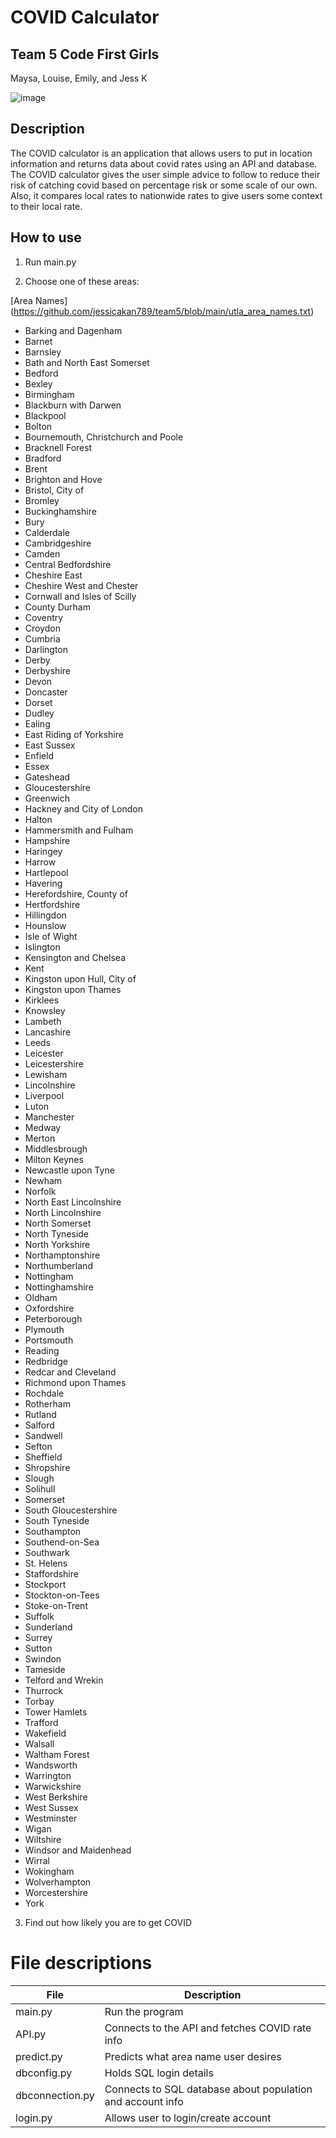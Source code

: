 # COVID Calculator

## Team 5 Code First Girls
Maysa, Louise, Emily, and Jess K

![image](https://user-images.githubusercontent.com/83308735/180663618-639532f5-18b1-4b8b-9bff-473e6c09f40d.png)

## Description

The COVID calculator is an application that allows users to put in location information and returns data about covid rates using an API and database. The COVID calculator gives the user simple advice to follow to reduce their risk of catching covid based on percentage risk or some scale of our own. Also, it compares local rates to nationwide rates to give users some context to their local rate.

## How to use

1. Run main.py

2. Choose one of these areas:

[Area Names] (https://github.com/jessicakan789/team5/blob/main/utla_area_names.txt)

* Barking and Dagenham
* Barnet
* Barnsley
* Bath and North East Somerset
* Bedford
* Bexley
* Birmingham
* Blackburn with Darwen
* Blackpool
* Bolton
* Bournemouth, Christchurch and Poole
* Bracknell Forest
* Bradford
* Brent
* Brighton and Hove
* Bristol, City of
* Bromley
* Buckinghamshire
* Bury
* Calderdale
* Cambridgeshire
* Camden
* Central Bedfordshire
* Cheshire East
* Cheshire West and Chester
* Cornwall and Isles of Scilly
* County Durham
* Coventry
* Croydon
* Cumbria
* Darlington
* Derby
* Derbyshire
* Devon
* Doncaster
* Dorset
* Dudley
* Ealing
* East Riding of Yorkshire
* East Sussex
* Enfield
* Essex
* Gateshead
* Gloucestershire
* Greenwich
* Hackney and City of London
* Halton
* Hammersmith and Fulham
* Hampshire
* Haringey
* Harrow
* Hartlepool
* Havering
* Herefordshire, County of
* Hertfordshire
* Hillingdon
* Hounslow
* Isle of Wight
* Islington
* Kensington and Chelsea
* Kent
* Kingston upon Hull, City of
* Kingston upon Thames
* Kirklees
* Knowsley
* Lambeth
* Lancashire
* Leeds
* Leicester
* Leicestershire
* Lewisham
* Lincolnshire
* Liverpool
* Luton
* Manchester
* Medway
* Merton
* Middlesbrough
* Milton Keynes
* Newcastle upon Tyne
* Newham
* Norfolk
* North East Lincolnshire
* North Lincolnshire
* North Somerset
* North Tyneside
* North Yorkshire
* Northamptonshire
* Northumberland
* Nottingham
* Nottinghamshire
* Oldham
* Oxfordshire
* Peterborough
* Plymouth
* Portsmouth
* Reading
* Redbridge
* Redcar and Cleveland
* Richmond upon Thames
* Rochdale
* Rotherham
* Rutland
* Salford
* Sandwell
* Sefton
* Sheffield
* Shropshire
* Slough
* Solihull
* Somerset
* South Gloucestershire
* South Tyneside
* Southampton
* Southend-on-Sea
* Southwark
* St. Helens
* Staffordshire
* Stockport
* Stockton-on-Tees
* Stoke-on-Trent
* Suffolk
* Sunderland
* Surrey
* Sutton
* Swindon
* Tameside
* Telford and Wrekin
* Thurrock
* Torbay
* Tower Hamlets
* Trafford
* Wakefield
* Walsall
* Waltham Forest
* Wandsworth
* Warrington
* Warwickshire
* West Berkshire
* West Sussex
* Westminster
* Wigan
* Wiltshire
* Windsor and Maidenhead
* Wirral
* Wokingham
* Wolverhampton
* Worcestershire
* York

3. Find out how likely you are to get COVID


# File descriptions

| File | Description |
| ------- | -------------------------- |
| main.py | Run the program |
| API.py | Connects to the API and fetches COVID rate info |
| predict.py | Predicts what area name user desires |
| dbconfig.py | Holds SQL login details |
| dbconnection.py | Connects to SQL database about population and account info |
| login.py | Allows user to login/create account |


